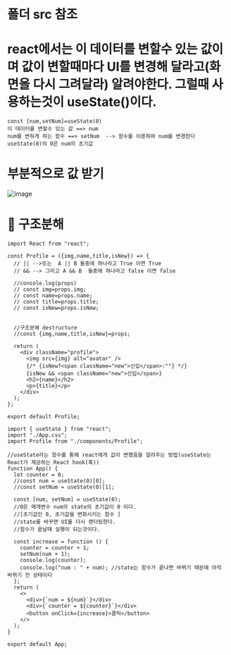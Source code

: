 # 폴더 src 참조

# react에서는 이 데이터를 변할수 있는 값이며 값이 변할때마다 UI를 변경해 달라고(화면을 다시 그려달라) 알려야한다. 그럴때 사용하는것이 useState()이다.

```
const [num,setNum]=useState(0)
이 데이터를 변할수 있는 값 ==> num
num를 변하게 하는 함수 ==> setNum  --> 함수를 이용하여 num를 변경한다
useState(0)의 0은 num의 초기값

```




#  부분적으로 값 받기
![image](https://github.com/understanding963852/604react/assets/60366769/ccc19021-fd99-4c0f-afa0-c7238c0434c1)


# 🥓 구조분해

```
import React from "react";

const Profile = ({img,name,title,isNew}) => {
  // || -->또는  A || B 둘중에 하나라고 True 이면 True
  // && --> 그리고 A && B  둘중에 하나라고 false 이면 false

  //console.log(props)
  // const img=props.img;
  // const name=props.name;
  // const title=props.title;
  // const isNew=props.isNew;


  //구조분해 destructure 
  //const {img,name,title,isNew}=props;

  return (
    <div className="profile">
      <img src={img} alt="avatar" />
      {/* {isNew?<span className="new">신입</span>:""} */}
      {isNew && <span className="new">신입</span>}
      <h2>{name}</h2>
      <p>{title}</p>
    </div>
  );
};

export default Profile;
```

```
import { useState } from "react";
import "./App.css";
import Profile from "./components/Profile";

//useState라는 함수를 통해 react에게 값이 변했음을 알려주는 방법(useState는 React가 제공하는 React hook(훅))
function App() {
  let counter = 0;
  //const num = useState(0)[0];
  //const setNum = useState(0)[1];

  const [num, setNum] = useState(0);
  //0은 매개변수 num의 state의 초기값이 0 이다.
  //[초기값인 0, 초기값을 변화시키는 함수 ]
  //state를 바꾸면 UI를 다시 랜더링한다.
  //함수가 끝날때 실행이 되는것이다.

  const increase = function () {
    counter = counter + 1;
    setNum(num + 1);
    console.log(counter);
    console.log("num : " + num); //state는 함수가 끝나면 바뀌기 때문에 아직 바뀌기 전 상태이다
  };
  return (
    <>
      <div>{`num = ${num}`}</div>
      <div>{`counter = ${counter}`}</div>
      <button onClick={increase}>클릭</button>
    </>
  );
}

export default App;
```



